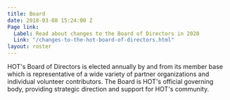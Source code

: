 ```yaml
---
title: Board
date: 2018-03-08 15:24:00 Z
Page link:
  Label: Read about changes to the Board of Directors in 2020
  Link: "/changes-to-the-hot-board-of-directors.html"
layout: roster
---
```


HOT's Board of Directors is elected annually by and from its member base which is representative of a wide variety of partner organizations and individual volunteer contributors. The Board is HOT's official governing body, providing strategic direction and support for HOT's community.